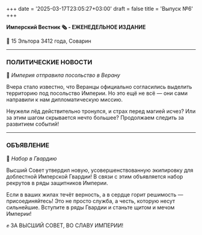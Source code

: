 +++
date = '2025-03-17T23:05:27+03:00'
draft = false
title = 'Выпуск №6'
+++

**Имперский Вестник 🗞 - ЕЖЕНЕДЕЛЬНОЕ ИЗДАНИЕ**

📅 15 Эльтора 3412 года, Соварин

---

### **ПОЛИТИЧЕСКИЕ НОВОСТИ**
🤝 *Империя отправила посольство в Верану*

Вчера стало известно, что Веранцы официально согласились выделить территорию под посольство Империи. Но это ещё не всё — они сами направили к нам дипломатическую миссию.  

Неужели лёд действительно тронулся, и страх перед магией исчез? Или за этим шагом скрывается нечто большее? Продолжаем следить за развитием событий!

---

### **ОБЪЯВЛЕНИЕ**
📢 *Набор в Гвардию* 

Высший Совет утвердил новую, усовершенствованную экипировку для доблестной Имперской Гвардии! В связи с этим объявляется набор рекрутов в ряды защитников Империи.  

Если в ваших жилах течёт верность, а в сердце горит решимость — присоединяйтесь! Это не просто служба, а честь, которую несут сильнейшие. Вступите в ряды Гвардии и станьте щитом и мечом Империи!

✊ ЗА ВЫСШИЙ СОВЕТ, ВО СЛАВУ ИМПЕРИИ!